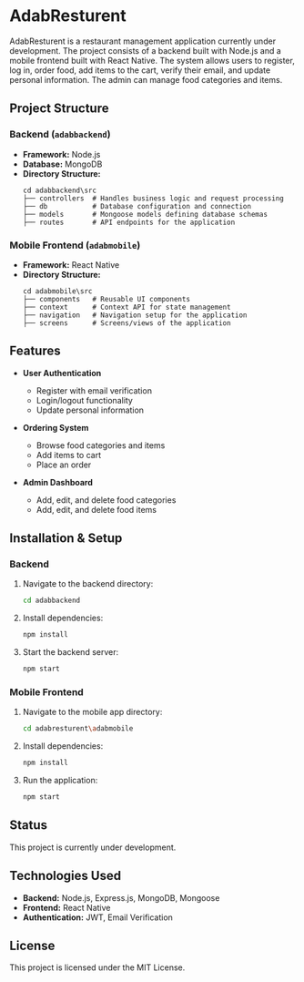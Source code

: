 # AdabResturent

AdabResturent is a restaurant management application currently under development. The project consists of a backend built with Node.js and a mobile frontend built with React Native. The system allows users to register, log in, order food, add items to the cart, verify their email, and update personal information. The admin can manage food categories and items.

## Project Structure

### Backend (`adabbackend`)
- **Framework:** Node.js
- **Database:** MongoDB
- **Directory Structure:**
  ```
  cd adabbackend\src
  ├── controllers  # Handles business logic and request processing
  ├── db           # Database configuration and connection
  ├── models       # Mongoose models defining database schemas
  ├── routes       # API endpoints for the application
  ```

### Mobile Frontend (`adabmobile`)
- **Framework:** React Native
- **Directory Structure:**
  ```
  cd adabmobile\src
  ├── components   # Reusable UI components
  ├── context      # Context API for state management
  ├── navigation   # Navigation setup for the application
  ├── screens      # Screens/views of the application
  ```

## Features
- **User Authentication**
  - Register with email verification
  - Login/logout functionality
  - Update personal information

- **Ordering System**
  - Browse food categories and items
  - Add items to cart
  - Place an order

- **Admin Dashboard**
  - Add, edit, and delete food categories
  - Add, edit, and delete food items

## Installation & Setup
### Backend
1. Navigate to the backend directory:
   ```sh
   cd adabbackend
   ```
2. Install dependencies:
   ```sh
   npm install
   ```
3. Start the backend server:
   ```sh
   npm start
   ```

### Mobile Frontend
1. Navigate to the mobile app directory:
   ```sh
   cd adabresturent\adabmobile
   ```
2. Install dependencies:
   ```sh
   npm install
   ```
3. Run the application:
   ```sh
   npm start
   ```

## Status
This project is currently under development.

## Technologies Used
- **Backend:** Node.js, Express.js, MongoDB, Mongoose
- **Frontend:** React Native
- **Authentication:** JWT, Email Verification



## License
This project is licensed under the MIT License.
